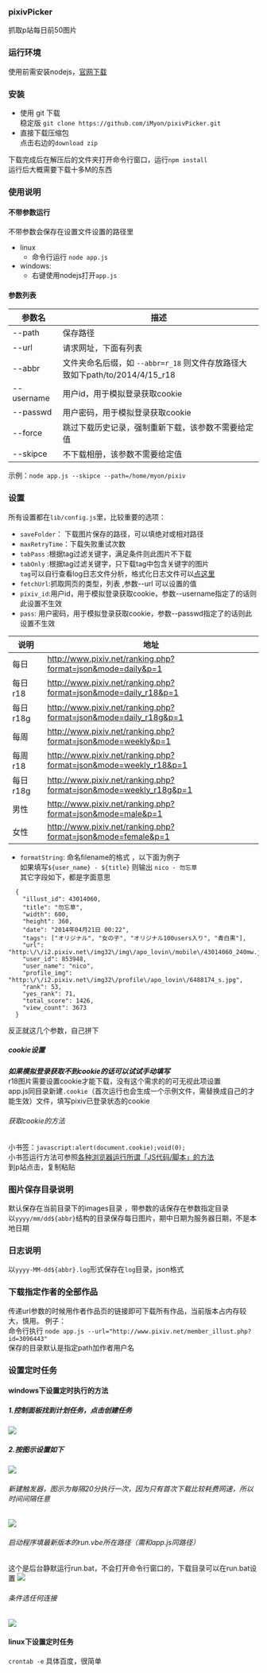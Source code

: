 ### pixivPicker

抓取p站每日前50图片

### 运行环境

使用前需安装nodejs，[官网下载](http://nodejs.org/)

### 安装  

* 使用 git 下载  
    稳定版 `git clone https://github.com/iMyon/pixivPicker.git`  
* 直接下载压缩包  
    点击右边的`download zip`

下载完成后在解压后的文件夹打开命令行窗口，运行`npm install`  
运行后大概需要下载十多M的东西

### 使用说明

#### 不带参数运行

不带参数会保存在设置文件设置的路径里

  * linux
    * 命令行运行 `node app.js`
  * windows:
    * 右键使用nodejs打开`app.js`

#### 参数列表

参数名    | 描述
----------|------------
--path    | 保存路径
--url     | 请求网址，下面有列表
--abbr    | 文件夹命名后缀，如 `--abbr=r_18` 则文件存放路径大致如下path/to/2014/4/15_r18
--username| 用户id，用于模拟登录获取cookie
--passwd  | 用户密码，用于模拟登录获取cookie
--force   | 跳过下载历史记录，强制重新下载，该参数不需要给定值
--skipce  | 不下载相册，该参数不需要给定值

示例：`node app.js --skipce --path=/home/myon/pixiv`

### 设置

所有设置都在`lib/config.js`里，比较重要的选项：

* `saveFolder`：  下载图片保存的路径，可以填绝对或相对路径
* `maxRetryTime`：下载失败重试次数
* `tabPass` :根据tag过滤关键字，满足条件则此图片不下载  
* `tabOnly` :根据tag过滤关键字，只下载tag中包含关键字的图片  
    `tag`可以自行查看log日志文件分析，格式化日志文件可以[点这里](http://jsbeautifier.org/)
* `fetchUrl`:抓取网页的类型，列表 ,参数--url 可以设置的值 
* `pixiv_id`:用户id，用于模拟登录获取cookie，参数--username指定了的话则此设置不生效
* `pass`:    用户密码，用于模拟登录获取cookie，参数--passwd指定了的话则此设置不生效

说明             |   地址
----------------|---------------------------------
每日             |  http://www.pixiv.net/ranking.php?format=json&mode=daily&p=1
每日r18          |  http://www.pixiv.net/ranking.php?format=json&mode=daily_r18&p=1
每日r18g         |  http://www.pixiv.net/ranking.php?format=json&mode=daily_r18g&p=1
每周             |  http://www.pixiv.net/ranking.php?format=json&mode=weekly&p=1
每周r18          |  http://www.pixiv.net/ranking.php?format=json&mode=weekly_r18&p=1
每日 r18g        |  http://www.pixiv.net/ranking.php?format=json&mode=weekly_r18g&p=1
男性             |  http://www.pixiv.net/ranking.php?format=json&mode=male&p=1
女性             |  http://www.pixiv.net/ranking.php?format=json&mode=female&p=1

* `formatString`: 命名filename的格式 ，以下面为例子  
  如果填写`${user_name} - ${title}` 则输出 `nico - 勿忘草`   
  其它字段如下，都是字面意思

```  
  {
    "illust_id": 43014060,
    "title": "勿忘草",
    "width": 600,
    "height": 360,
    "date": "2014年04月21日 00:22",
    "tags": ["オリジナル", "女の子", "オリジナル100users入り", "青白黒"],
    "url": "http:\/\/i2.pixiv.net\/img32\/img\/apo_lovin\/mobile\/43014060_240mw.jpg",
    "user_id": 853948,
    "user_name": "nico",
    "profile_img": "http:\/\/i2.pixiv.net\/img32\/profile\/apo_lovin\/6488174_s.jpg",
    "rank": 53,
    "yes_rank": 71,
    "total_score": 1426,
    "view_count": 3673
  }  
```

反正就这几个参数，自己拼下  

##### cookie设置  

***如果模拟登录获取不到cookie的话可以试试手动填写***  
r18图片需要设置cookie才能下载，没有这个需求的的可无视此项设置  
app.js同目录新建`.cookie`（首次运行也会生成一个示例文件，需替换成自己的才能生效）文件，填写pixiv已登录状态的cookie

###### 获取cookie的方法

小书签：`javascript:alert(document.cookie);void(0);`  
小书签运行方法可参照[各种浏览器运行所谓「JS代码/脚本」的方法](http://tieba.baidu.com/p/1620692564)  
到p站点击，复制粘贴


### 图片保存目录说明

默认保存在当前目录下的images目录 ，带参数的话保存在参数指定目录  
以`yyyy/mm/dd${abbr}`结构的目录保存每日图片，期中日期为服务器日期，不是本地日期

### 日志说明
以`yyyy-MM-dd${abbr}.log`形式保存在`log`目录，json格式

### 下载指定作者的全部作品  
传递url参数的时候用作者作品页的链接即可下载所有作品，当前版本占内存较大，慎用。 例子：  
命令行执行  `node app.js --url="http://www.pixiv.net/member_illust.php?id=3096443"`  
保存的目录默认是指定path加作者用户名  

### 设置定时任务  
#### windows下设置定时执行的方法   

##### 1.控制面板找到计划任务，点击创建任务  
![](http://imgsrc.baidu.com/forum/pic/item/06b921381f30e9242db7d2ab4e086e061c95f74e.jpg)  

##### 2.按图示设置如下
![](http://imgsrc.baidu.com/forum/pic/item/29891630e924b8993f2f37a26c061d950b7bf64e.jpg)  
###### 新建触发器，图示为每隔20分执行一次，因为只有首次下载比较耗费网速，所以时间间隔任意
![](http://imgsrc.baidu.com/forum/pic/item/93e9d809b3de9c82ce14b1156e81800a18d84363.png)  

###### 启动程序填最新版本的run.vbe所在路径（需和app.js同路径）  
这个是后台静默运行run.bat，不会打开命令行窗口的，下载目录可以在run.bat设置
![](http://imgsrc.baidu.com/forum/pic/item/8ba26a2762d0f7033400dd460afa513d2797c52f.png)
  
###### 条件选任何连接
![](http://imgsrc.baidu.com/forum/pic/item/b928a0014c086e0684bb71d100087bf40bd1cb4e.jpg)  

#### linux下设置定时任务  
`crontab -e`
具体百度，很简单


